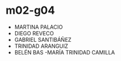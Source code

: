 # m02-g04
- MARTINA PALACIO
- DIEGO REVECO
- GABRIEL SANTIBÁÑEZ
- TRINIDAD ARANGUIZ
- BELÉN BAS
-MARÍA TRINIDAD CAMILLA
